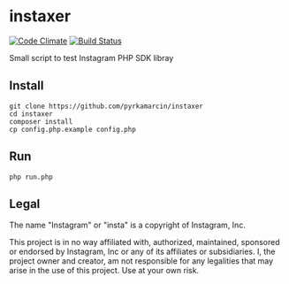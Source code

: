 # instaxer

[![Code Climate](https://codeclimate.com/github/pyrkamarcin/instaxer/badges/gpa.svg)](https://codeclimate.com/github/pyrkamarcin/instaxer)
[![Build Status](https://travis-ci.org/pyrkamarcin/instaxer.svg?branch=master)](https://travis-ci.org/pyrkamarcin/instaxer)

Small script to test Instagram PHP SDK libray

## Install

```
git clone https://github.com/pyrkamarcin/instaxer
cd instaxer
composer install
cp config.php.example config.php
```

## Run

```
php run.php
```

## Legal

The name "Instagram" or "insta" is a copyright of Instagram, Inc.

This project is in no way affiliated with, authorized, maintained, sponsored or endorsed by Instagram, Inc or any of its affiliates or subsidiaries.
I, the project owner and creator, am not responsible for any legalities that may arise in the use of this project. Use at your own risk.
